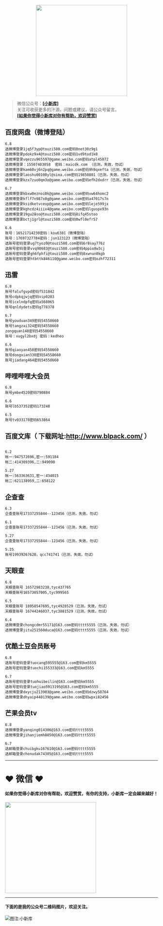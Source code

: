 <div align="center">
<a href="https://xiaoxinku.ys168.com">
<img width="300" src="https://s1.ax1x.com/2020/05/26/tiwdl8.gif"/>
</a>
</div>


>微信公众号：**<a href="#jump_1">[小新库]</a>**  
关注可收获更多的汁源。问题或建议，请公众号留言。  
**<a href="#jump_1">[如果你觉得小新库对你有帮助，欢迎赞赏]</a>**


## 百度网盘（微博登陆）

```
6.8
选微博登录1jq5f3yp@touzi580.com密码0net30z9g1
选微博登录pdokz9x4@touzi580.com密码1vd9tod1k8
选微博登录vqezzu965597@game.weibo.com密码atpl45072
选微博登录：15507403058  密码：maicdk.com （已测，失效，勿试）
选微博登录kam60vj6n2pq@game.weibo.com密码9h9qxefta（已测，失效，勿试）
选微博登录laoshu00100yl@sina.com密码19850801（已测，失效，勿试）
选微博登录kzx7zuo0qm3o@game.weibo.com密码efh2dxdrr（已测，失效，勿试）

6.7
选微博登录kbxw0eznoi0k@game.weibo.com密码vw64homc2
选微博登录kflf7n987x0g@game.weibo.com密码a47017s7n
选微博登录ksidketvceup@game.weibo.com密码leje599jx
选微博登录kghcdz4iiix4@game.weibo.com密码lguopx93n
选微博登录19gu28so@touzi580.com密码8ifq45stoo
选微博登录bctj1grl@touzi580.com密码0wfl0efr57

6.6
账号：16521714230密码：kou6381（微博登陆）
账号：17697327784密码：jun123123（微博登陆）
选账号密码登录ug7tyoz0@touzi580.com密码6r8say776z
选账号密码登录vvq98683@touzi580.com密码4ppio8w3cj
选账号密码登录gh6fphfi@touzi580.com密码8xwnun0kgb
选账号密码登录htbttk846110@game.weibo.com密码ozhf72311

```

## 迅雷

```
6.8
账号falufgvpd密码f531842
账号cdpkqjwjq密码vip0203
账号icxlndpfq密码a568065
账号qnldydets密码g778378

6.7
账号youduan349密码54558660
账号tangzai324密码54558660
zongquan148密码54558660
账号：xugyl2bxdj 密码：kedheo

6.6
账号qiaoyan458密码54558660
账号dongxian330密码54558660
账号jiadang464密码54558660

```

## 哔哩哔哩大会员

```
6.8
账号ymbe4520密码790884

6.6
账号lb537352密码173248

6.5
账号tv033178密码653864

```

## 百度文库（ 下载网址:http://www.blpack.com/ ）

```

6.2
帐一:947572696,密一:591184
帐二:414309396,二:949090

5.27
帐一:563363631,密一:434015
帐二:621138959,二:658122

```

## 企查查

```
6.3
企查查账号17337255844--123456（已测，失效，勿试）

6.1
企查查账号17337255844--123456（已测，失效，勿试）

5.27
企查查账号17337255844--123456（已测，失效，勿试）

5.25
账号19939267620，qcc741741（已测，失效，勿试）

```

## 天眼查

```
6.8
天眼查账号 16572983238,tyc437765
天眼查账号16573057005,tyc999565

6.5
天眼查账号 18958547695,tyc4928529（已测，失效，勿试）
天眼查账号 16744246037,tyc3881529（已测，失效，勿试）

6.4
选微博登录chongcdmr55171@163.com密码tttt5555（已测，失效，勿试）
选微博登录jitu251560duca@163.com密码tttt5555（已测，失效，勿试）

```

## 优酷土豆会员账号

```
6.8
选账号密码登录tuocang595555@163.com密码km5555
选账号密码登录tuochi155333@163.com密码km5555

6.7
选账号密码登录tuohuibeilin@163.com密码km5555
选账号密码登录tuojiao5913195@163.com密码km5555
选微博登录dxycju213983@game.weibo.com密码dzwy58764
选微博登录dhyaip440139@game.weibo.com密码wpxi82456

```

## 芒果会员tv

```
6.8
选微博登录yanqing014306@163.com密码tttt5555
选微博登录jihanjiemh8850@163.com密码tttt5555

6.7
选邮箱登录chuibgku167610@163.com密码tttt5555
选邮箱登录chenudak74305@163.com密码tttt5555

```

***

# ❤ 微信 ❤ 

#### 如果你觉得小新库对你有帮助，欢迎赞赏，有你的支持，小新库一定会越来越好！
<div>
<a href="https://s1.ax1x.com/2020/05/26/tiVwse.png">
<img width="300" src="https://camo.githubusercontent.com/be06971baed9105260e0ed5c03746108c30b527f/68747470733a2f2f63646e2e6275796d6561636f666665652e636f6d2f627574746f6e732f64656661756c742d6f72616e67652e706e67"/>
</a>
</div>

<a id="jump_1"></a> 
***
#### 下面的是我的公众号二维码图片，欢迎关注。  
![图注:小新库](https://s1.ax1x.com/2020/05/15/Ysg6dH.jpg) 

